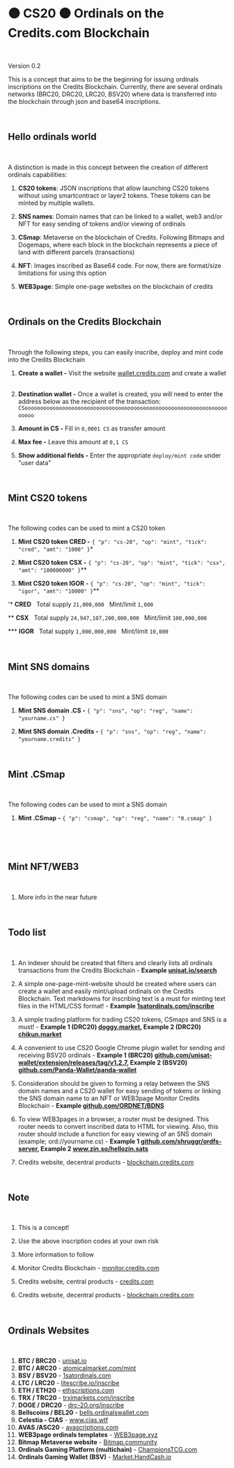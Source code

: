 <h1>⚫️ CS20 ⚫️ Ordinals on the Credits.com Blockchain </h1>
&nbsp;

<i></i>Version 0.2</i>
&nbsp;

This is a concept that aims to be the beginning for issuing ordinals inscriptions on the Credits Blockchain. Currently, there are several ordinals networks (BRC20, DRC20, LRC20, BSV20) where data is transferred into the blockchain through json and base64 inscriptions. 
&nbsp;

&nbsp;



<h2>Hello ordinals world</h2>
&nbsp;

A distinction is made in this concept between the creation of different ordinals capabilities:
&nbsp;

1. <b>CS20 tokens</b>: JSON inscriptions that allow launching CS20 tokens without using smartcontract or layer2 tokens. These tokens can be minted by multiple wallets.

2. <b>SNS names</b>: Domain names that can be linked to a wallet, web3 and/or NFT for easy sending of tokens and/or viewing of ordinals

3. <b>CSmap</b>: Metaverse on the blockchain of Credits. Following Bitmaps and Dogemaps, where each block in the blockchain represents a piece of land with different parcels (transactions)

4. <b>NFT</b>: Images inscribed as Base64 code. For now, there are format/size limitations for using this option

5. <b>WEB3page</b>: Simple one-page websites on the blockchain of credits

&nbsp;




<h2>Ordinals on the Credits Blockchain</h2>

&nbsp;

Through the following steps, you can easily inscribe, deploy and mint code into the Credits Blockchain

1. <b>Create a wallet -</b> Visit the website <a href="https://wallets.credits.com/" target="_blank">wallet.credits.com</a> and create a wallet
&nbsp;


2. <b>Destination wallet -</b> Once a wallet is created, you will need to enter the address below as the recipient of the transaction: ```CSoooooooooooooooooooooooooooooooooooooooooooooooooooooooooooooooooooooo```
&nbsp;


3. <b>Amount in CS -</b> Fill in ```0,0001 CS``` as transfer amount
&nbsp;


4. <b>Max fee -</b> Leave this amount at ```0,1 CS```
&nbsp;


5. <b>Show additional fields -</b> Enter the appropriate ```deploy/mint code``` under "user data"
&nbsp;







&nbsp;
&nbsp;




<h2>Mint CS20 tokens</h2>

&nbsp;

The following codes can be used to mint a CS20 token

1. <b>Mint CS20 token CRED -</b> ```{ "p": "cs-20", "op": "mint", "tick": "cred", "amt": "1000" }```*
&nbsp;


2. <b>Mint CS20 token CSX -</b> ```{ "p": "cs-20", "op": "mint", "tick": "csx", "amt": "100000000" }```**
&nbsp;


3. <b>Mint CS20 token IGOR -</b> ```{ "p": "cs-20", "op": "mint", "tick": "igor", "amt": "10000" }```**
&nbsp;


'* <b>CRED</b> &nbsp; Total supply ```21,000,000``` &nbsp; Mint/limit ```1,000```
&nbsp;


** <b>CSX</b> &nbsp; Total supply ```24,947,107,200,000,000``` &nbsp; Mint/limit ```100,000,000```
&nbsp;


*** <b>IGOR</b> &nbsp; Total supply ```1,000,000,000``` &nbsp; Mint/limit ```10,000```
&nbsp;


   
&nbsp;

<h2>Mint SNS domains</h2>

&nbsp;

The following codes can be used to mint a SNS domain

1. <b>Mint SNS domain .CS -</b> ```{ "p": "sns", "op": "reg", "name": "yourname.cs" }```
&nbsp;


2. <b>Mint SNS domain .Credits -</b> ```{ "p": "sns", "op": "reg", "name": "yourname.credits" }```
&nbsp;




   
&nbsp;

<h2>Mint .CSmap</h2>

&nbsp;

The following codes can be used to mint a SNS domain

1. <b>Mint .CSmap -</b> ```{ "p": "csmap", "op": "reg", "name": "0.csmap" }```
&nbsp;


&nbsp;


   
&nbsp;
<h2>Mint NFT/WEB3</h2>
&nbsp;

1. More info in the near future 
   
&nbsp;

<h2>Todo list</h2>
&nbsp;

1. An indexer should be created that filters and clearly lists all ordinals transactions from the Credits Blockchain - <b>Example <a href="https://unisat.io/search" target="_blank">unisat.io/search</a></b>
   
2. A simple one-page-mint-website should be created where users can create a wallet and easily mint/upload ordinals on the Credits Blockchain. Text markdowns for inscribing text is a must for minting text files in the HTML/CSS format! - <b>Example <a href="https://1satordinals/inscribe" target="_blank">1satordinals.com/inscribe</a></b>
   
3. A simple trading platform for trading CS20 tokens, CSmaps and SNS is a must! - <b>Example 1 (DRC20) <a href="https://doggy.market/" target="_blank">doggy.market</a>, Example 2 (DRC20) <a href="https://chikun.market/" target="_blank">chikun.market</a></b>

4. A convenient to use CS20 Google Chrome plugin wallet for sending and receiving BSV20 ordinals - <b>Example 1 (BRC20) <a href="github.com/unisat-wallet/extension/releases/tag/v1.2.7" target="_blank">github.com/unisat-wallet/extension/releases/tag/v1.2.7</a>, Example 2 (BSV20) <a href="github.com/Panda-Wallet/panda-wallet" target="_blank">github.com/Panda-Wallet/panda-wallet</a></b>
   
5. Consideration should be given to forming a relay between the SNS domain names and a CS20 wallet for easy sending of tokens or linking the SNS domain name to an NFT or WEB3page Monitor Credits Blockchain - <b>Example <a href="github.com/ORDNET/BDNS" target="_blank">github.com/ORDNET/BDNS</a></b>

6. To view WEB3pages in a browser, a router must be designed. This router needs to convert inscribed data to HTML for viewing. Also, this router should include a function for easy viewing of an SNS domain (example; ord://yourname.cs) - <b>Example 1 <a href="github.com/shruggr/ordfs-server" target="_blank">github.com/shruggr/ordfs-server</a>, Example 2 <a href="https://www.zin.so/hellozin.sats" target="_blank">www.zin.so/hellozin.sats</a></b>

7. Credits website, decentral products - <a href="https://blockchain.credits.com/" target="_blank">blockchain.credits.com</a>

&nbsp;

<h2>Note</h2>
&nbsp;

1. This is a concept!
   
2. Use the above inscription codes at your own risk
   
3. More information to follow
   
4. Monitor Credits Blockchain - <a href="https://monitor.credits.com/" target="_blank">monitor.credits.com</a>

5. Credits website, central products - <a href="https://credits.com/" target="_blank">credits.com</a>

6. Credits website, decentral products - <a href="https://blockchain.credits.com/" target="_blank">blockchain.credits.com</a>
   
&nbsp;

<h2>Ordinals Websites</h2>
&nbsp;

1. <b>BTC / BRC20</b> - <a href="https://unisat.io/" target="_blank">unisat.io</a>
2. <b>BTC / ARC20</b> - <a href="https://atomicalmarket.com/mint" target="_blank">atomicalmarket.com/mint</a>
3. <b>BSV / BSV20</b> - <a href="https://1satordinals.com/" target="_blank">1satordinals.com</a>
4. <b>LTC / LRC20</b> - <a href="https://litescribe.io/inscribe/" target="_blank">litescribe.io/inscribe</a>
5. <b>ETH / ETH20</b> - <a href="https://ethscriptions.com/" target="_blank">ethscriptions.com</a>
6. <b>TRX / TRC20</b> - <a href="https://trximarkets.com/inscribe" target="_blank">trximarkets.com/inscribe</a>
7. <b>DOGE / DRC20</b> - <a href="https://drc-20.org/inscribe" target="_blank">drc-20.org/inscribe</a>
8. <b>Bellscoins / BEL20</b> - <a href="https://bells.ordinalswallet.com" target="_blank">bells.ordinalswallet.com</a>
9. <b>Celestia - CIAS</b> - <a href="https://www.cias.wtf/" target="_blank">www.cias.wtf</a>
10. <b>AVAS /ASC20</b> -  <a href="https://avascriptions.com/" target="_blank">avascriptions.com</a>
11. <b>WEB3page ordinals templates</b> -  <a href="https://WEB3page.xyz/" target="_blank">WEB3page.xyz</a>
12. <b>Bitmap Metaverse website</b> -  <a href="https://bitmap.community/" target="_blank">Bitmap.community</a>
13. <b>Ordinals Gaming Platform (multichain)</b> -  <a href="https://championstcg.com/" target="_blank">ChampionsTCG.com</a>
14. <b>Ordinals Gaming Wallet (BSV)</b> -  <a href="https://market.handcash.io/" target="_blank">Market.HandCash.io</a>
   
&nbsp;
